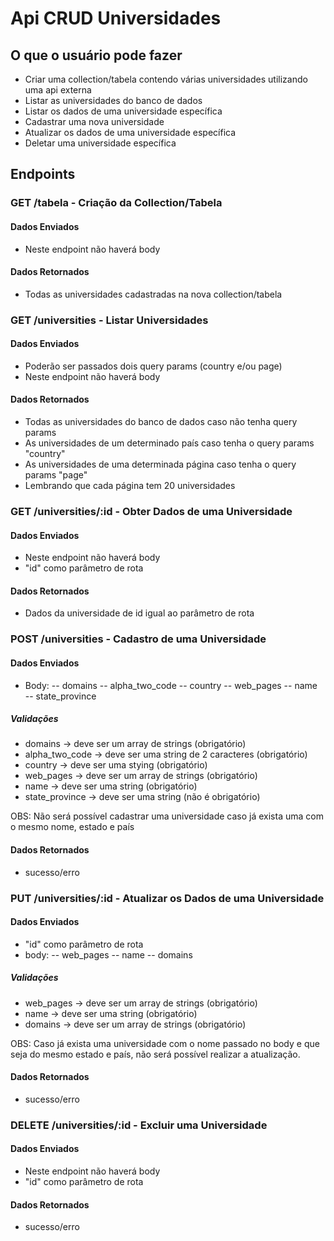 # Api CRUD Universidades

## O que o usuário pode fazer

- Criar uma collection/tabela contendo várias universidades utilizando uma api externa
- Listar as universidades do banco de dados
- Listar os dados de uma universidade específica
- Cadastrar uma nova universidade
- Atualizar os dados de uma universidade específica
- Deletar uma universidade específica

## Endpoints

### GET /tabela - Criação da Collection/Tabela

#### Dados Enviados
 - Neste endpoint não haverá body

#### Dados Retornados
 - Todas as universidades cadastradas na nova collection/tabela



### GET /universities - Listar Universidades

#### Dados Enviados
 - Poderão ser passados dois query params (country e/ou page)
 - Neste endpoint não haverá body
 

#### Dados Retornados
 - Todas as universidades do banco de dados caso não tenha query params
 - As universidades de um determinado país caso tenha o query params "country"
 - As universidades de uma determinada página caso tenha o query params "page"
 - Lembrando que cada página tem 20 universidades


### GET /universities/:id - Obter Dados de uma Universidade

#### Dados Enviados
 - Neste endpoint não haverá body
 - "id" como parâmetro de rota

#### Dados Retornados
 - Dados da universidade de id igual ao parâmetro de rota


### POST /universities - Cadastro de uma Universidade

#### Dados Enviados
 - Body:
 -- domains
 -- alpha_two_code
 -- country
 -- web_pages
 -- name	
 -- state_province
 
 ##### Validações
 - domains -> deve ser um array de strings (obrigatório)
 - alpha_two_code -> deve ser uma string de 2 caracteres (obrigatório)
 - country -> deve ser uma stying (obrigatório)
 - web_pages -> deve ser um array de strings (obrigatório)
 - name -> deve ser uma string (obrigatório)
 - state_province -> deve ser uma string (não é obrigatório)

 OBS: Não será possível cadastrar uma universidade caso já exista uma com o mesmo nome, estado e país
    
#### Dados Retornados
 - sucesso/erro


### PUT /universities/:id - Atualizar os Dados de uma Universidade

#### Dados Enviados
 - "id" como parâmetro de rota
 - body:
 -- web_pages
 -- name
 -- domains
 
 ##### Validações
 - web_pages -> deve ser um array de strings (obrigatório)
 - name -> deve ser uma string (obrigatório)
 - domains -> deve ser um array de strings (obrigatório)
 
 OBS: Caso já exista uma universidade com o nome passado no body e que seja do mesmo estado e país, não será possível realizar a atualização.

#### Dados Retornados
 - sucesso/erro


### DELETE /universities/:id - Excluir uma Universidade

#### Dados Enviados
 - Neste endpoint não haverá body
 - "id" como parâmetro de rota

#### Dados Retornados
 - sucesso/erro
